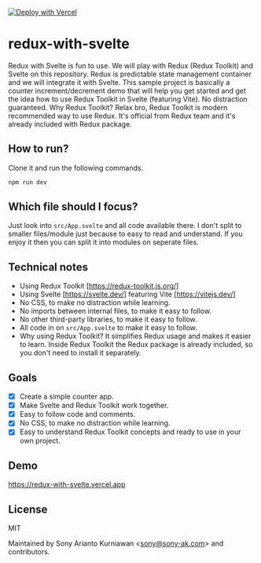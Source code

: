 [![Deploy with Vercel](https://vercel.com/button)](https://vercel.com/new/clone?repository-url=https%3A%2F%2Fgithub.com%2Fsonyarianto%2Fredux-with-svelte)

# redux-with-svelte

Redux with Svelte is fun to use. We will play with Redux (Redux Toolkit) and Svelte on this repository. Redux is predictable state management container and we will integrate it with Svelte. This sample project is basically a counter increment/decrement demo that will help you get started and get the idea how to use Redux Toolkit in Svelte (featuring Vite). No distraction guaranteed. Why Redux Toolkit? Relax bro, Redux Toolkit is modern recommended way to use Redux. It's official from Redux team and it's already included with Redux package.

## How to run?

Clone it and run the following commands.

```bash
npm run dev
```

## Which file should I focus?

Just look into `src/App.svelte` and all code available there. I don't split to smaller files/module just because to easy to read and understand. If you enjoy it then you can split it into modules on seperate files.

## Technical notes

- Using Redux Toolkit [https://redux-toolkit.js.org/]
- Using Svelte [https://svelte.dev/] featuring Vite [https://vitejs.dev/]
- No CSS, to make no distraction while learning.
- No imports between internal files, to make it easy to follow.
- No other third-party libraries, to make it easy to follow.
- All code in on `src/App.svelte` to make it easy to follow.
- Why using Redux Toolkit? It simplifies Redux usage and makes it easier to learn. Inside Redux Toolkit the Redux package is already included, so you don't need to install it separately.

## Goals

- [x] Create a simple counter app.
- [x] Make Svelte and Redux Toolkit work together.
- [x] Easy to follow code and comments.
- [x] No CSS, to make no distraction while learning.
- [x] Easy to understand Redux Toolkit concepts and ready to use in your own project.

## Demo

https://redux-with-svelte.vercel.app

## License

MIT

Maintained by Sony Arianto Kurniawan <<sony@sony-ak.com>> and contributors.
